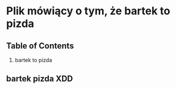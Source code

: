 # Plik mówiący o tym, że bartek to pizda
## Table of Contents
1. bartek to pizda
## bartek pizda XDD
